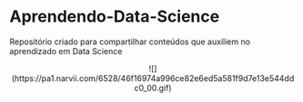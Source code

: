 # 								Aprendendo-Data-Science
Repositório criado para compartilhar conteúdos que auxiliem no aprendizado em Data Science
<p align="center">
![](https://pa1.narvii.com/6528/46f16974a996ce82e6ed5a581f9d7e13e544ddc0_00.gif)



</p>
